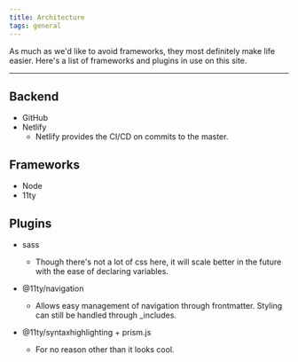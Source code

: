 ```yaml
---
title: Architecture
tags: general
---
```


As much as we'd like to avoid frameworks, they most definitely make life easier.
Here's a list of frameworks and plugins in use on this site.

---

## Backend

-   GitHub
-   Netlify
    -   Netlify provides the CI/CD on commits to the master.

## Frameworks

-   Node
-   11ty

## Plugins

-   sass

    -   Though there's not a lot of css here, it will scale better in the future
        with the ease of declaring variables.

-   @11ty/navigation
    -   Allows easy management of navigation through frontmatter. Styling can
        still be handled through \_includes.
-   @11ty/syntaxhighlighting + prism.js
    -   For no reason other than it looks cool.
